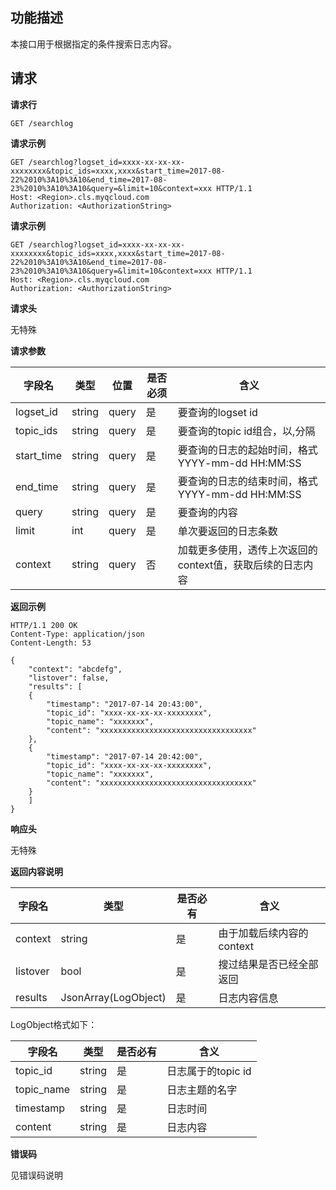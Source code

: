## 功能描述

本接口用于根据指定的条件搜索日志内容。

## 请求

**请求行**

```
GET /searchlog
```

**请求示例**

```
GET /searchlog?logset_id=xxxx-xx-xx-xx-xxxxxxxx&topic_ids=xxxx,xxxx&start_time=2017-08-22%2010%3A10%3A10&end_time=2017-08-23%2010%3A10%3A10&query=&limit=10&context=xxx HTTP/1.1
Host: <Region>.cls.myqcloud.com
Authorization: <AuthorizationString>
```
**请求示例**

```
GET /searchlog?logset_id=xxxx-xx-xx-xx-xxxxxxxx&topic_ids=xxxx,xxxx&start_time=2017-08-22%2010%3A10%3A10&end_time=2017-08-23%2010%3A10%3A10&query=&limit=10&context=xxx HTTP/1.1
Host: <Region>.cls.myqcloud.com
Authorization: <AuthorizationString>
```

**请求头**

无特殊

**请求参数**

| 字段名        | 类型     | 位置    | 是否必须 | 含义                                 |
| ---------- | ------ | ----- | ---- | ---------------------------------- |
| logset_id  | string | query | 是    | 要查询的logset id                      |
| topic_ids  | string | query | 是    | 要查询的topic id组合，以,分隔                |
| start_time | string | query | 是    | 要查询的日志的起始时间，格式 YYYY-mm-dd HH:MM:SS |
| end_time   | string | query | 是    | 要查询的日志的结束时间，格式 YYYY-mm-dd HH:MM:SS |
| query      | string | query | 是    | 要查询的内容                             |
| limit      | int    | query | 是    | 单次要返回的日志条数                         |
| context    | string | query | 否    | 加载更多使用，透传上次返回的context值，获取后续的日志内容   |

**返回示例**

```
HTTP/1.1 200 OK
Content-Type: application/json
Content-Length: 53

{
    "context": "abcdefg",
    "listover": false,
    "results": [
    {
        "timestamp": "2017-07-14 20:43:00",
        "topic_id": "xxxx-xx-xx-xx-xxxxxxxx",
        "topic_name": "xxxxxxx",
        "content": "xxxxxxxxxxxxxxxxxxxxxxxxxxxxxxxxxx"
    },
    {
        "timestamp": "2017-07-14 20:42:00",
        "topic_id": "xxxx-xx-xx-xx-xxxxxxxx",
        "topic_name": "xxxxxxx",
        "content": "xxxxxxxxxxxxxxxxxxxxxxxxxxxxxxxxxx"
    }
    ]
}
```

**响应头**

无特殊

**返回内容说明**



| 字段名      | 类型                   | 是否必有 | 含义               |
| -------- | -------------------- | ---- | ---------------- |
| context  | string               | 是    | 由于加载后续内容的context |
| listover | bool                 | 是    | 搜过结果是否已经全部返回     |
| results  | JsonArray(LogObject) | 是    | 日志内容信息           |

LogObject格式如下：



| 字段名        | 类型     | 是否必有 | 含义            |
| ---------- | ------ | ---- | ------------- |
| topic_id   | string | 是    | 日志属于的topic id |
| topic_name | string | 是    | 日志主题的名字       |
| timestamp  | string | 是    | 日志时间          |
| content    | string | 是    | 日志内容          |

**错误码**

见错误码说明
